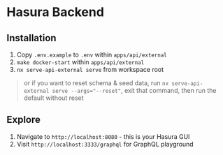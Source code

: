# Hasura Backend

## Installation
1. Copy `.env.example` to `.env` within `apps/api/external`
2. `make docker-start` within `apps/api/external`
3. `nx serve-api-external serve` from workspace root

> or if you want to reset schema & seed data, run `nx serve-api-external serve --args="--reset"`, exit that command, then run the default without reset

## Explore
1. Navigate to `http://localhost:8080` - this is your Hasura GUI
2. Visit `http://localhost:3333/graphql` for GraphQL playground

<!-- 8. Navigate to http://localhost:8080/console/data/schema/public You will see 2 tables (food, restaurant) in `Untracked tables or views`.
  - tracked tables is what will generate GraphQL Resolvers. We can either manually track them by clicking `track all` or by importing the Hasura metadata JSON file. If you choose to manually track these tables, you have to click on each table and click on `Relationships` tab and define object relationships. Those are needed for GraphQL queries to get all foods that belong to a particular restaurant. Those are essentially GraphQL resolvers for relationships
9. Navigate to http://localhost:8080/console/settings/metadata-actions and click `Import metadata` and select the file
at `apps/api/external/hasura_metadata.json`
10. run `nx serve api-external`. This will fetch remote Hasura GraphQL Schema and merge it with the local GraphQL Schema
11. Navigate to http://localhost:3333/graphql and click on `Schema`. Under
    ```type Query {
      ping: String!
      food(
        distinct_on: [food_select_column!]
        limit: Int
        offset: Int
        order_by: [food_order_by!]
        where: food_bool_exp
      ): [food!]!
      }```
12. `ping` Query is located in `health.resolver.ts` - this is our local query using code-first approach.
`food` query is generated by Hasura and is stitched together on server start -->
